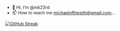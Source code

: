 - 👋 Hi, I’m @mk23rd
- 📫 How to reach me michaelofthesith@gmail.com...
<!---
mk23rd/mk23rd is a ✨ special ✨ repository because its `README.md` (this file) appears on your GitHub profile.
You can click the Preview link to take a look at your changes.
--->
[![GitHub Streak](https://streak-stats.demolab.com?user=mk23rd)](https://git.io/streak-stats)
